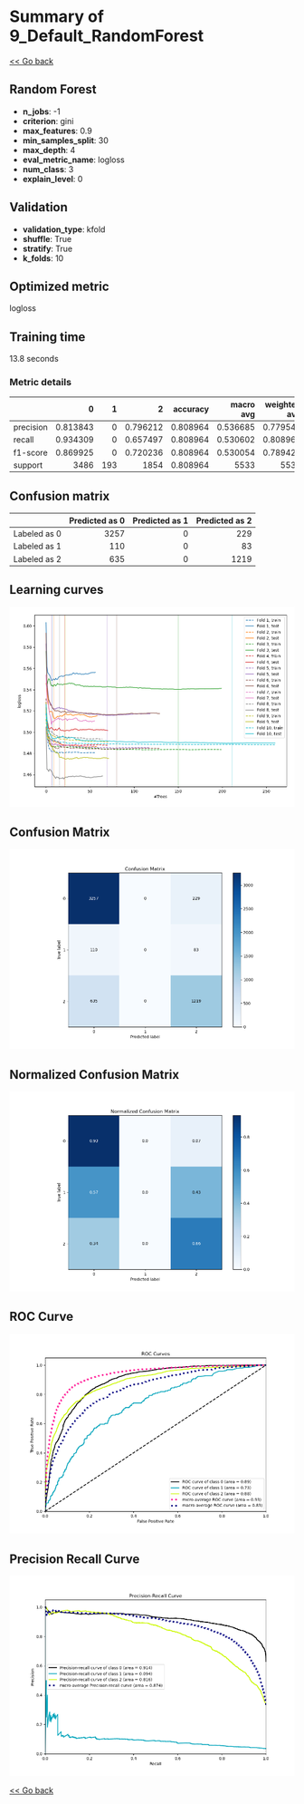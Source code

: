 # Summary of 9_Default_RandomForest

[<< Go back](../README.md)


## Random Forest
- **n_jobs**: -1
- **criterion**: gini
- **max_features**: 0.9
- **min_samples_split**: 30
- **max_depth**: 4
- **eval_metric_name**: logloss
- **num_class**: 3
- **explain_level**: 0

## Validation
 - **validation_type**: kfold
 - **shuffle**: True
 - **stratify**: True
 - **k_folds**: 10

## Optimized metric
logloss

## Training time

13.8 seconds

### Metric details
|           |           0 |   1 |           2 |   accuracy |   macro avg |   weighted avg |   logloss |
|:----------|------------:|----:|------------:|-----------:|------------:|---------------:|----------:|
| precision |    0.813843 |   0 |    0.796212 |   0.808964 |    0.536685 |       0.779547 |  0.506294 |
| recall    |    0.934309 |   0 |    0.657497 |   0.808964 |    0.530602 |       0.808964 |  0.506294 |
| f1-score  |    0.869925 |   0 |    0.720236 |   0.808964 |    0.530054 |       0.789423 |  0.506294 |
| support   | 3486        | 193 | 1854        |   0.808964 | 5533        |    5533        |  0.506294 |


## Confusion matrix
|              |   Predicted as 0 |   Predicted as 1 |   Predicted as 2 |
|:-------------|-----------------:|-----------------:|-----------------:|
| Labeled as 0 |             3257 |                0 |              229 |
| Labeled as 1 |              110 |                0 |               83 |
| Labeled as 2 |              635 |                0 |             1219 |

## Learning curves
![Learning curves](learning_curves.png)
## Confusion Matrix

![Confusion Matrix](confusion_matrix.png)


## Normalized Confusion Matrix

![Normalized Confusion Matrix](confusion_matrix_normalized.png)


## ROC Curve

![ROC Curve](roc_curve.png)


## Precision Recall Curve

![Precision Recall Curve](precision_recall_curve.png)



[<< Go back](../README.md)
